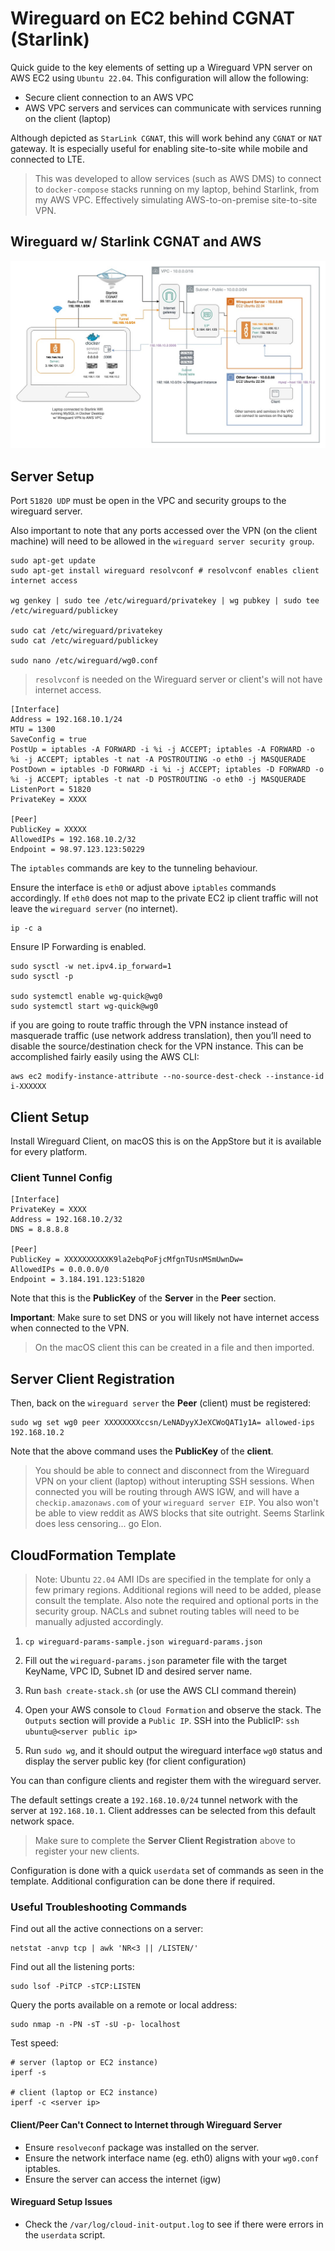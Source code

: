 # Wireguard on EC2 behind CGNAT (Starlink)
Quick guide to the key elements of setting up a Wireguard VPN server on AWS EC2 using `Ubuntu 22.04`.  This configuration will allow the following:

- Secure client connection to an AWS VPC
- AWS VPC servers and services can communicate with services running on the client (laptop)

Although depicted as `StarLink CGNAT`, this will work behind any `CGNAT` or `NAT` gateway.  It is especially useful for enabling site-to-site while mobile and connected to LTE.

> This was developed to allow services (such as AWS DMS) to connect to `docker-compose` stacks running on my laptop, behind Starlink, from my AWS VPC.  Effectively simulating AWS-to-on-premise site-to-site VPN.  

## Wireguard w/ Starlink CGNAT and AWS

![Wireguard VPN AWS CGNAT](examples/wireguard-vpn-aws-starlink.jpg)

## Server Setup

Port `51820 UDP` must be open in the VPC and security groups to the wireguard server.

Also important to note that any ports accessed over the VPN (on the client machine) will need to be allowed in the `wireguard server security group`.

```
sudo apt-get update
sudo apt-get install wireguard resolvconf # resolvconf enables client internet access

wg genkey | sudo tee /etc/wireguard/privatekey | wg pubkey | sudo tee /etc/wireguard/publickey

sudo cat /etc/wireguard/privatekey
sudo cat /etc/wireguard/publickey

sudo nano /etc/wireguard/wg0.conf
```

> `resolvconf` is needed on the Wireguard server or client's will not have internet access.

```
[Interface]
Address = 192.168.10.1/24
MTU = 1300
SaveConfig = true
PostUp = iptables -A FORWARD -i %i -j ACCEPT; iptables -A FORWARD -o %i -j ACCEPT; iptables -t nat -A POSTROUTING -o eth0 -j MASQUERADE
PostDown = iptables -D FORWARD -i %i -j ACCEPT; iptables -D FORWARD -o %i -j ACCEPT; iptables -t nat -D POSTROUTING -o eth0 -j MASQUERADE
ListenPort = 51820
PrivateKey = XXXX

[Peer]
PublicKey = XXXXX
AllowedIPs = 192.168.10.2/32
Endpoint = 98.97.123.123:50229
```

The `iptables` commands are key to the tunneling behaviour.

Ensure the interface is `eth0` or adjust above `iptables` commands accordingly.  If `eth0` does not map to the private EC2 ip client traffic will not leave the `wireguard server` (no internet).

```
ip -c a
```

Ensure IP Forwarding is enabled.

```
sudo sysctl -w net.ipv4.ip_forward=1
sudo sysctl -p

sudo systemctl enable wg-quick@wg0
sudo systemctl start wg-quick@wg0
```

if you are going to route traffic through the VPN instance instead of masquerade traffic (use network address translation), then you’ll need to disable the source/destination check for the VPN instance. This can be accomplished fairly easily using the AWS CLI:

```
aws ec2 modify-instance-attribute --no-source-dest-check --instance-id i-XXXXXX
```

## Client Setup

Install Wireguard Client, on macOS this is on the AppStore but it is available for every platform.

### Client Tunnel Config

```
[Interface]
PrivateKey = XXXX
Address = 192.168.10.2/32
DNS = 8.8.8.8

[Peer]
PublicKey = XXXXXXXXXXK9la2ebqPoFjcMfgnTUsnMSmUwnDw=
AllowedIPs = 0.0.0.0/0
Endpoint = 3.184.191.123:51820
```

Note that this is the __PublicKey__ of the __Server__ in the __Peer__ section.

__Important__: Make sure to set DNS or you will likely not have internet access when connected to the VPN.

> On the macOS client this can be created in a file and then imported.

## Server Client Registration

Then, back on the `wireguard server` the __Peer__ (client) must be registered:

```
sudo wg set wg0 peer XXXXXXXXccsn/LeNADyyXJeXCWoQAT1y1A= allowed-ips 192.168.10.2
```

Note that the above command uses the __PublicKey__ of the __client__.  

> You should be able to connect and disconnect from the Wireguard VPN on your client (laptop) without interupting SSH sessions.  When connected you will be routing through AWS IGW, and will have a `checkip.amazonaws.com` of your `wireguard server EIP`.  You also won't be able to view reddit as AWS blocks that site outright.  Seems Starlink does less censoring... go Elon.

## CloudFormation Template

> Note: Ubuntu `22.04` AMI IDs are specified in the template for only a few primary regions.  Additional regions will need to be added, please consult the template.  Also note the required and optional ports in the security group.  NACLs and subnet routing tables will need to be manually adjusted accordingly.

1. `cp wireguard-params-sample.json wireguard-params.json`

2. Fill out the `wireguard-params.json` parameter file with the target KeyName, VPC ID, Subnet ID and desired server name.

3. Run `bash create-stack.sh` (or use the AWS CLI command therein)

4. Open your AWS console to `Cloud Formation` and observe the stack.  The `Outputs` section will provide a `Public IP`.  SSH into the PublicIP: `ssh ubuntu@<server public ip>`

5. Run `sudo wg`, and it should output the wireguard interface `wg0` status and display the server public key (for client configuration)

You can than configure clients and register them with the wireguard server.

The default settings create a `192.168.10.0/24` tunnel network with the server at `192.168.10.1`.  Client addresses can be selected from this default network space.

> Make sure to complete the __Server Client Registration__ above to register your new clients.

Configuration is done with a quick `userdata` set of commands as seen in the template.  Additional configuration can be done there if required.

### Useful Troubleshooting Commands

Find out all the active connections on a server:
```
netstat -anvp tcp | awk 'NR<3 || /LISTEN/'
```

Find out all the listening ports:
```
sudo lsof -PiTCP -sTCP:LISTEN
```

Query the ports available on a remote or local address:
```
sudo nmap -n -PN -sT -sU -p- localhost
```

Test speed:
```
# server (laptop or EC2 instance)
iperf -s

# client (laptop or EC2 instance)
iperf -c <server ip> 
```

#### Client/Peer Can't Connect to Internet through Wireguard Server

- Ensure `resolveconf` package was installed on the server.
- Ensure the network interface name (eg. eth0) aligns with your `wg0.conf` iptables.
- Ensure the server can access the internet (igw)

#### Wireguard Setup Issues

- Check the `/var/log/cloud-init-output.log` to see if there were errors in the `userdata` script.
